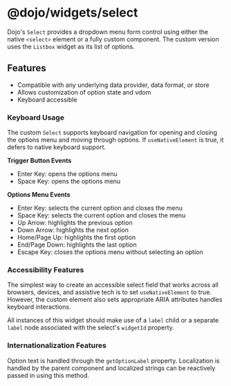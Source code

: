 # @dojo/widgets/select

Dojo's `Select` provides a dropdown menu form control using either the native `<select>` element or a fully custom component. The custom version uses the `Listbox` widget as its list of options.

## Features

- Compatible with any underlying data provider, data format, or store
- Allows customization of option state and vdom
- Keyboard accessible

### Keyboard Usage

The custom `Select` supports keyboard navigation for opening and closing the options menu and moving through options. If `useNativeElement` is true, it defers to native keyboard support.

**Trigger Button Events**

- Enter Key: opens the options menu
- Space Key: opens the options menu

**Options Menu Events**

- Enter Key: selects the current option and closes the menu
- Space Key: selects the current option and closes the menu
- Up Arrow: highlights the previous option
- Down Arrow: highlights the next option
- Home/Page Up: highlights the first option
- End/Page Down: highlights the last option
- Escape Key: closes the options menu without selecting an option

### Accessibility Features

The simplest way to create an accessible select field that works across all browsers, devices, and assistive tech is to set `useNativeElement` to true. However, the custom element also sets appropriate ARIA attributes handles keyboard interactions.

All instances of this widget should make use of a `label` child or a separate `label` node associated with the select's `widgetId` property.

### Internationalization Features

Option text is handled through the `getOptionLabel` property. Localization is handled by the parent component and localized strings can be reactively passed in using this method.
